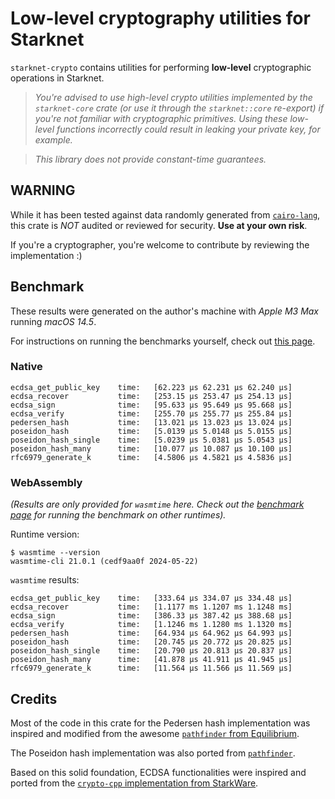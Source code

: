 # Low-level cryptography utilities for Starknet

`starknet-crypto` contains utilities for performing **low-level** cryptographic operations in Starknet.

> _You're advised to use high-level crypto utilities implemented by the `starknet-core` crate (or use it through the `starknet::core` re-export) if you're not familiar with cryptographic primitives. Using these low-level functions incorrectly could result in leaking your private key, for example._

> _This library does not provide constant-time guarantees._

## **WARNING**

While it has been tested against data randomly generated from [`cairo-lang`](https://github.com/starkware-libs/cairo-lang), this crate is _NOT_ audited or reviewed for security. **Use at your own risk**.

If you're a cryptographer, you're welcome to contribute by reviewing the implementation :)

## Benchmark

These results were generated on the author's machine with _Apple M3 Max_ running _macOS 14.5_.

For instructions on running the benchmarks yourself, check out [this page](../BENCHMARK.md).

### Native

```log
ecdsa_get_public_key    time:   [62.223 µs 62.231 µs 62.240 µs]
ecdsa_recover           time:   [253.15 µs 253.47 µs 254.13 µs]
ecdsa_sign              time:   [95.633 µs 95.649 µs 95.668 µs]
ecdsa_verify            time:   [255.70 µs 255.77 µs 255.84 µs]
pedersen_hash           time:   [13.021 µs 13.023 µs 13.024 µs]
poseidon_hash           time:   [5.0139 µs 5.0148 µs 5.0155 µs]
poseidon_hash_single    time:   [5.0239 µs 5.0381 µs 5.0543 µs]
poseidon_hash_many      time:   [10.077 µs 10.087 µs 10.100 µs]
rfc6979_generate_k      time:   [4.5806 µs 4.5821 µs 4.5836 µs]
```

### WebAssembly

_(Results are only provided for `wasmtime` here. Check out the [benchmark page](../BENCHMARK.md) for running the benchmark on other runtimes)._

Runtime version:

```console
$ wasmtime --version
wasmtime-cli 21.0.1 (cedf9aa0f 2024-05-22)
```

`wasmtime` results:

```log
ecdsa_get_public_key    time:   [333.64 µs 334.07 µs 334.48 µs]
ecdsa_recover           time:   [1.1177 ms 1.1207 ms 1.1248 ms]
ecdsa_sign              time:   [386.33 µs 387.42 µs 388.68 µs]
ecdsa_verify            time:   [1.1246 ms 1.1280 ms 1.1320 ms]
pedersen_hash           time:   [64.934 µs 64.962 µs 64.993 µs]
poseidon_hash           time:   [20.745 µs 20.772 µs 20.825 µs]
poseidon_hash_single    time:   [20.790 µs 20.813 µs 20.837 µs]
poseidon_hash_many      time:   [41.878 µs 41.911 µs 41.945 µs]
rfc6979_generate_k      time:   [11.564 µs 11.566 µs 11.569 µs]
```

## Credits

Most of the code in this crate for the Pedersen hash implementation was inspired and modified from the awesome [`pathfinder` from Equilibrium](https://github.com/eqlabs/pathfinder/blob/b091cb889e624897dbb0cbec3c1df9a9e411eb1e/crates/pedersen/src/lib.rs).

The Poseidon hash implementation was also ported from [`pathfinder`](https://github.com/eqlabs/pathfinder/blob/00a1a74a90a7b8a7f1d07ac3e616be1cb39cf8f1/crates/stark_poseidon/src/lib.rs).

Based on this solid foundation, ECDSA functionalities were inspired and ported from the [`crypto-cpp` implementation from StarkWare](https://github.com/starkware-libs/crypto-cpp/blob/95864fbe11d5287e345432dbe1e80dea3c35fc58/src/starkware/crypto/ecdsa.cc).

